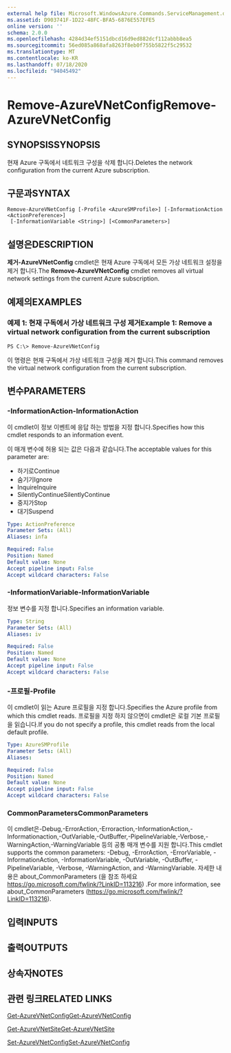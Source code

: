 ```yaml
---
external help file: Microsoft.WindowsAzure.Commands.ServiceManagement.dll-Help.xml
ms.assetid: D903741F-1D22-48FC-BFA5-6876E557EFE5
online version: ''
schema: 2.0.0
ms.openlocfilehash: 4284d34ef5151dbcd16d9ed882dcf112abbb8ea5
ms.sourcegitcommit: 56ed085a868afa8263f8eb0f755b5822f5c29532
ms.translationtype: MT
ms.contentlocale: ko-KR
ms.lasthandoff: 07/18/2020
ms.locfileid: "94045492"
---
```

# <span data-ttu-id="3162f-101">Remove-AzureVNetConfig</span><span class="sxs-lookup"><span data-stu-id="3162f-101">Remove-AzureVNetConfig</span></span>

## <span data-ttu-id="3162f-102">SYNOPSIS</span><span class="sxs-lookup"><span data-stu-id="3162f-102">SYNOPSIS</span></span>
<span data-ttu-id="3162f-103">현재 Azure 구독에서 네트워크 구성을 삭제 합니다.</span><span class="sxs-lookup"><span data-stu-id="3162f-103">Deletes the network configuration from the current Azure subscription.</span></span>

## <span data-ttu-id="3162f-104">구문과</span><span class="sxs-lookup"><span data-stu-id="3162f-104">SYNTAX</span></span>

```
Remove-AzureVNetConfig [-Profile <AzureSMProfile>] [-InformationAction <ActionPreference>]
 [-InformationVariable <String>] [<CommonParameters>]
```

## <span data-ttu-id="3162f-105">설명은</span><span class="sxs-lookup"><span data-stu-id="3162f-105">DESCRIPTION</span></span>
<span data-ttu-id="3162f-106">**제거-AzureVNetConfig** cmdlet은 현재 Azure 구독에서 모든 가상 네트워크 설정을 제거 합니다.</span><span class="sxs-lookup"><span data-stu-id="3162f-106">The **Remove-AzureVNetConfig** cmdlet removes all virtual network settings from the current Azure subscription.</span></span>

## <span data-ttu-id="3162f-107">예제의</span><span class="sxs-lookup"><span data-stu-id="3162f-107">EXAMPLES</span></span>

### <span data-ttu-id="3162f-108">예제 1: 현재 구독에서 가상 네트워크 구성 제거</span><span class="sxs-lookup"><span data-stu-id="3162f-108">Example 1: Remove a virtual network configuration from the current subscription</span></span>
```
PS C:\> Remove-AzureVNetConfig
```

<span data-ttu-id="3162f-109">이 명령은 현재 구독에서 가상 네트워크 구성을 제거 합니다.</span><span class="sxs-lookup"><span data-stu-id="3162f-109">This command removes the virtual network configuration from the current subscription.</span></span>

## <span data-ttu-id="3162f-110">변수</span><span class="sxs-lookup"><span data-stu-id="3162f-110">PARAMETERS</span></span>

### <span data-ttu-id="3162f-111">-InformationAction</span><span class="sxs-lookup"><span data-stu-id="3162f-111">-InformationAction</span></span>
<span data-ttu-id="3162f-112">이 cmdlet이 정보 이벤트에 응답 하는 방법을 지정 합니다.</span><span class="sxs-lookup"><span data-stu-id="3162f-112">Specifies how this cmdlet responds to an information event.</span></span>

<span data-ttu-id="3162f-113">이 매개 변수에 허용 되는 값은 다음과 같습니다.</span><span class="sxs-lookup"><span data-stu-id="3162f-113">The acceptable values for this parameter are:</span></span>

- <span data-ttu-id="3162f-114">하기로</span><span class="sxs-lookup"><span data-stu-id="3162f-114">Continue</span></span>
- <span data-ttu-id="3162f-115">숨기기</span><span class="sxs-lookup"><span data-stu-id="3162f-115">Ignore</span></span>
- <span data-ttu-id="3162f-116">Inquire</span><span class="sxs-lookup"><span data-stu-id="3162f-116">Inquire</span></span>
- <span data-ttu-id="3162f-117">SilentlyContinue</span><span class="sxs-lookup"><span data-stu-id="3162f-117">SilentlyContinue</span></span>
- <span data-ttu-id="3162f-118">중지가</span><span class="sxs-lookup"><span data-stu-id="3162f-118">Stop</span></span>
- <span data-ttu-id="3162f-119">대기</span><span class="sxs-lookup"><span data-stu-id="3162f-119">Suspend</span></span>

```yaml
Type: ActionPreference
Parameter Sets: (All)
Aliases: infa

Required: False
Position: Named
Default value: None
Accept pipeline input: False
Accept wildcard characters: False
```

### <span data-ttu-id="3162f-120">-InformationVariable</span><span class="sxs-lookup"><span data-stu-id="3162f-120">-InformationVariable</span></span>
<span data-ttu-id="3162f-121">정보 변수를 지정 합니다.</span><span class="sxs-lookup"><span data-stu-id="3162f-121">Specifies an information variable.</span></span>

```yaml
Type: String
Parameter Sets: (All)
Aliases: iv

Required: False
Position: Named
Default value: None
Accept pipeline input: False
Accept wildcard characters: False
```

### <span data-ttu-id="3162f-122">-프로필</span><span class="sxs-lookup"><span data-stu-id="3162f-122">-Profile</span></span>
<span data-ttu-id="3162f-123">이 cmdlet이 읽는 Azure 프로필을 지정 합니다.</span><span class="sxs-lookup"><span data-stu-id="3162f-123">Specifies the Azure profile from which this cmdlet reads.</span></span>
<span data-ttu-id="3162f-124">프로필을 지정 하지 않으면이 cmdlet은 로컬 기본 프로필을 읽습니다.</span><span class="sxs-lookup"><span data-stu-id="3162f-124">If you do not specify a profile, this cmdlet reads from the local default profile.</span></span>

```yaml
Type: AzureSMProfile
Parameter Sets: (All)
Aliases: 

Required: False
Position: Named
Default value: None
Accept pipeline input: False
Accept wildcard characters: False
```

### <span data-ttu-id="3162f-125">CommonParameters</span><span class="sxs-lookup"><span data-stu-id="3162f-125">CommonParameters</span></span>
<span data-ttu-id="3162f-126">이 cmdlet은-Debug,-ErrorAction,-Erroraction,-InformationAction,-Informationaction,-OutVariable,-OutBuffer,-PipelineVariable,-Verbose,-WarningAction,-WarningVariable 등의 공통 매개 변수를 지원 합니다.</span><span class="sxs-lookup"><span data-stu-id="3162f-126">This cmdlet supports the common parameters: -Debug, -ErrorAction, -ErrorVariable, -InformationAction, -InformationVariable, -OutVariable, -OutBuffer, -PipelineVariable, -Verbose, -WarningAction, and -WarningVariable.</span></span> <span data-ttu-id="3162f-127">자세한 내용은 about_CommonParameters (을 참조 하세요 https://go.microsoft.com/fwlink/?LinkID=113216) .</span><span class="sxs-lookup"><span data-stu-id="3162f-127">For more information, see about_CommonParameters (https://go.microsoft.com/fwlink/?LinkID=113216).</span></span>

## <span data-ttu-id="3162f-128">입력</span><span class="sxs-lookup"><span data-stu-id="3162f-128">INPUTS</span></span>

## <span data-ttu-id="3162f-129">출력</span><span class="sxs-lookup"><span data-stu-id="3162f-129">OUTPUTS</span></span>

## <span data-ttu-id="3162f-130">상속자</span><span class="sxs-lookup"><span data-stu-id="3162f-130">NOTES</span></span>

## <span data-ttu-id="3162f-131">관련 링크</span><span class="sxs-lookup"><span data-stu-id="3162f-131">RELATED LINKS</span></span>

[<span data-ttu-id="3162f-132">Get-AzureVNetConfig</span><span class="sxs-lookup"><span data-stu-id="3162f-132">Get-AzureVNetConfig</span></span>](./Get-AzureVNetConfig.md)

[<span data-ttu-id="3162f-133">Get-AzureVNetSite</span><span class="sxs-lookup"><span data-stu-id="3162f-133">Get-AzureVNetSite</span></span>](./Get-AzureVNetSite.md)

[<span data-ttu-id="3162f-134">Set-AzureVNetConfig</span><span class="sxs-lookup"><span data-stu-id="3162f-134">Set-AzureVNetConfig</span></span>](./Set-AzureVNetConfig.md)


